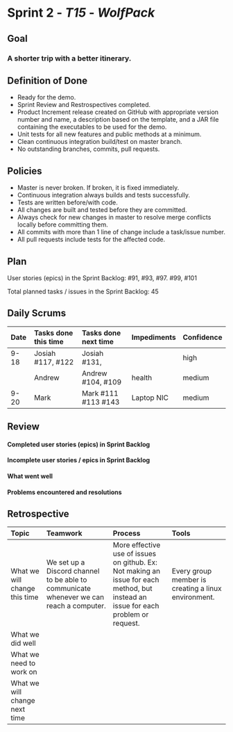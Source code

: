# Sprint 2 - *T15* - *WolfPack*

## Goal

### A shorter trip with a better itinerary.

## Definition of Done

* Ready for the demo.
* Sprint Review and Restrospectives completed.
* Product Increment release created on GitHub with appropriate version number and name, a description based on the template, and a JAR file containing the executables to be used for the demo. 
* Unit tests for all new features and public methods at a minimum.
* Clean continuous integration build/test on master branch.
* No outstanding branches, commits, pull requests.

## Policies

* Master is never broken.  If broken, it is fixed immediately.
* Continuous integration always builds and tests successfully.
* Tests are written before/with code.  
* All changes are built and tested before they are committed.
* Always check for new changes in master to resolve merge conflicts locally before committing them.
* All commits with more than 1 line of change include a task/issue number.
* All pull requests include tests for the affected code.

## Plan 

User stories (epics) in the Sprint Backlog: #91, #93, #97. #99, #101

Total planned tasks / issues in the Sprint Backlog: 45

## Daily Scrums

Date | Tasks done this time | Tasks done next time | Impediments | Confidence
:--- | :--- | :--- | :--- | :---
9-18 | Josiah #117, #122 | Josiah #131,| | high |
| | Andrew| Andrew #104, #109 | health | medium
 |9-20 |Mark |Mark #111 #113 #143 | Laptop NIC |medium |

## Review

#### Completed user stories (epics) in Sprint Backlog 


#### Incomplete user stories / epics in Sprint Backlog 


#### What went well


#### Problems encountered and resolutions


## Retrospective

Topic | Teamwork | Process | Tools
:--- | :--- | :--- | :---
What we will change this time | We set up a Discord channel to be able to communicate whenever we can reach a computer. | More effective use of issues on github. Ex: Not making an issue for each method, but instead an issue for each problem or request. | Every group member is creating a linux environment.
What we did well |  |  | 
What we need to work on |  |  |
What we will change next time |  |  | 
